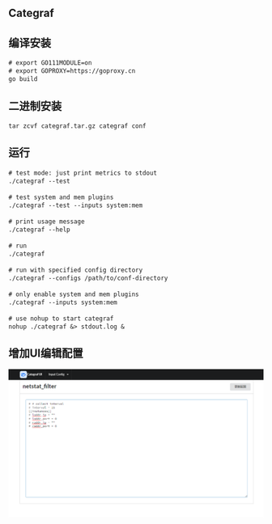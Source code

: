 ## Categraf


## 编译安装

```shell
# export GO111MODULE=on
# export GOPROXY=https://goproxy.cn
go build
```

## 二进制安装

```shell
tar zcvf categraf.tar.gz categraf conf
```


## 运行

```shell
# test mode: just print metrics to stdout
./categraf --test

# test system and mem plugins
./categraf --test --inputs system:mem

# print usage message
./categraf --help

# run
./categraf

# run with specified config directory
./categraf --configs /path/to/conf-directory

# only enable system and mem plugins
./categraf --inputs system:mem

# use nohup to start categraf
nohup ./categraf &> stdout.log &
```




## 增加UI编辑配置
![image](images/ui.jpg)

